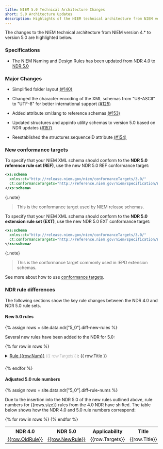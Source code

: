 ```yaml
---
title: NIEM 5.0 Technical Architecture Changes
short: 5.0 Architecture Updates
description: Highlights of the NIEM technical architecture from NIEM version 4.* to version 5.0.
---
```


The changes to the NIEM technical architecture from NIEM version 4.* to version 5.0 are highlighted below.

### Specifications

- The NIEM Naming and Design Rules has been updated from [NDR 4.0]({{site.data.links.ndr4}}) to [NDR 5.0]({{site.data.links.ndr5}})

### Major Changes

- Simplified folder layout [(#140)](https://github.com/NIEM/NIEM-Releases/issues/140)

- Changed the character encoding of the XML schemas from "US-ASCII" to "UTF-8" for better international support [(#125)](https://github.com/NIEM/NIEM-Releases/issues/125)

- Added attribute xml:lang to reference schemas [(#153)](https://github.com/NIEM/NIEM-Releases/issues/153)

- Updated structures and appinfo utility schemas to version 5.0 based on NDR updates [(#157)](https://github.com/NIEM/NIEM-Releases/issues/157)

- Reestablished the structures:sequenceID attribute [(#154)](https://github.com/NIEM/NIEM-Releases/issues/154)

### New conformance targets

To specify that your NIEM XML schema should conform to the **NDR 5.0 reference rule set (REF)**, use the new NDR 5.0 REF conformance target:

```xml
<xs:schema
  xmlns:ct="http://release.niem.gov/niem/conformanceTargets/3.0/"
  ct:conformanceTargets="http://reference.niem.gov/niem/specification/naming-and-design-rules/5.0/#ReferenceSchemaDocument">
</xs:schema>
```

{:.note}
> This is the conformance target used by NIEM release schemas.

To specify that your NIEM XML schema should conform to the **NDR 5.0 extension rule set (EXT)**, use the new NDR 5.0 EXT conformance target:

```xml
<xs:schema
  xmlns:ct="http://release.niem.gov/niem/conformanceTargets/3.0/"
  ct:conformanceTargets="http://reference.niem.gov/niem/specification/naming-and-design-rules/5.0/#ExtensionSchemaDocument">
</xs:schema>
```

{:.note}
> This is the conformance target commonly used in IEPD extension schemas.

See more about how to use [conformance targets]({{site.data.pages.ctas}}).

### NDR rule differences

The following sections show the key rule changes between the NDR 4.0 and NDR 5.0 rule sets.

#### New 5.0 rules

{% assign rows = site.data.ndr["5_0"].diff-new-rules %}

Several new rules have been added to the NDR for 5.0:

{% for row in rows %}

<details style="padding-bottom: 10px;">
  <summary>
    <a href="{{site.data.links.ndr5}}#rule_{{row.Num}}">Rule {{row.Num}}</a>
    <span style="font-weight: lighter;"> ({{ row.Targets}})</span>: {{ row.Title }}
  </summary>

  <p style="padding-left: 20px; padding-top: 10px">{{ row.Text }}</p>
</details>

{% endfor %}

#### Adjusted 5.0 rule numbers

{% assign rows = site.data.ndr["5_0"].diff-rule-nums %}

Due to the insertion into the NDR 5.0 of the new rules outlined above, rule numbers for {{rows.size}} rules from the 4.0 NDR have shifted.  The table below shows how the NDR 4.0 and 5.0 rule numbers correspond:

<table>
  <tr>
    <th>NDR&nbsp;4.0</th>
    <th>NDR&nbsp;5.0</th>
    <th>Applicability</th>
    <th>Title</th>
  </tr>
  {% for row in rows %}
  <tr>
    <td><a href="{{site.data.links.ndr4}}#rule_{{row.OldRule}}">{{row.OldRule}}</a></td>
    <td><a href="{{site.data.links.ndr5}}#rule_{{row.NewRule}}">{{row.NewRule}}</a></td>
    <td>{{row.Targets}}</td>
    <td>{{row.Title}}</td>
  </tr>
  {% endfor %}
</table>

<br/>
